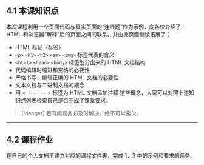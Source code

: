 ## 4.1 本课知识点
本次课程利用一个页面代码与真实页面的“连线题”作为示例，向各位介绍了 HTML 和浏览器“解释”后的页面之间的联系。并由此页面继续拓展了：
* HTML 标记（标签）
* `<p>`  `<h1>` `<h2>` `<em>` `<img>` 标签代表的含义
* `<html>` `<head>` `<body>` 标签划分出来的 HTML 文档结构
* 代码编辑时缩进和空格的必要性
* 严格书写，编辑正确的 HTML 文档的必要性
* 文本文档与二进制文档的概念
* 用 `< !--` ` -- >` 标签为 HTML 文档添加注释
这些概念，大家可以对照上述知识点列表检查自己是否完成了课堂要求。
>[!danger]
> 若有问题务必及时解决，绝不可以拖欠。

___

## 4.2 课程作业
在自己的个人文档里建立对应的课程文件夹，完成 1，3 中的示例和要求的任务。


